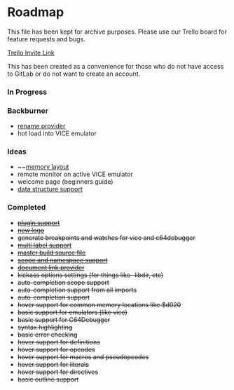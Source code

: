 # Roadmap

This file has been kept for archive purposes. Please use our Trello board for feature requests and bugs. 

[Trello Invite Link](https://trello.com/b/vIsioueo/kick-assembler-vscode-ext)

This has been created as a convenience for those who do not have access to GitLab or do not want to create an account. 


### In Progress

### Backburner
* [rename provider](https://code.visualstudio.com/api/references/vscode-api#languages.registerRenameProvider)
* hot load into VICE emulator

### Ideas
* ~~[memory layout](https://kickassmemoryview.insoft.se/)
* remote monitor on active VICE emulator
* welcome page (beginners guide)
* [data structure support](https://gitlab.com/retro-coder/commodore/kick-assembler-vscode-ext/issues/50)

### Completed
* ~~[plugin support](https://gitlab.com/retro-coder/commodore/kick-assembler-vscode-ext/issues/38)~~
* ~~[new logo](https://gitlab.com/retro-coder/commodore/kick-assembler-vscode-ext/issues/42)~~
* ~~generate breakpoints and watches for vice and c64debugger~~
* ~~[multi label support](http://www.theweb.dk/KickAssembler/webhelp/content/ch03s04.html)~~
* ~~[master build source file](https://gitlab.com/retro-coder/commodore/kick-assembler-vscode-ext/issues/35)~~
* ~~[scope and namespace support](http://www.theweb.dk/KickAssembler/webhelp/content/cpt_Namespaces.html)~~
* ~~[document link provider](https://code.visualstudio.com/api/references/vscode-api#languages.registerDocumentLinkProvider)~~
* ~~kickass options settings (for things like -libdir, etc)~~
* ~~auto-completion scope support~~
* ~~auto-completion support from all imports~~
* ~~auto-completion support~~
* ~~hover support for common memory locations like $d020~~
* ~~basic support for emulators (like vice)~~
* ~~basic support for C64Debugger~~
* ~~syntax highlighting~~
* ~~basic error checking~~
* ~~hover support for definitions~~
* ~~hover support for opcodes~~
* ~~hover support for macros and pseudopcodes~~
* ~~hover support for literals~~
* ~~hover support for directives~~
* ~~basic outline support~~